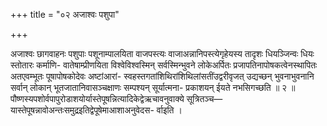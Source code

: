 +++
title = "०२ अजाश्वः पशुपा"

+++

अजाश्वः छागवाहनः पशुपाः पशूनाम्पालयिता वाजपस्त्यः वाजाअन्नानिपस्त्येगृहेयस्य तादृशः धियञ्जिन्वः धियः स्तोतारः कर्माणि- वातेषाम्प्रीणयिता विश्वेविश्वस्मिन् सर्वस्मिन्भुवने लोकेअर्पितः प्रजापतिनापोषकत्वेनस्थापितः अतएवम्भूतः पूषापोषकोदेवः अष्टांआरां- स्वहस्तगतांशिथिरांशिथिलांसतींउद्वरीवृजत् उद्यच्छन् भुवनाभुवनानि सर्वान् लोकान् भूतजातानिवासञ्चक्षाणः सम्पश्यन् सूर्यात्मना- प्रकाशयन् ईयते नभसिगच्छति ॥ २ ॥ पौष्णस्यपशोर्वपापुरोडाशयोर्यास्तेपूषन्नित्यादिकेद्वेऋचावनुवाक्ये सूत्रितञ्च—यास्तेपूषन्नावोअन्तःसमुद्रइतिद्वेपूषेमाआशाअनुवेदस- र्वाइति ।